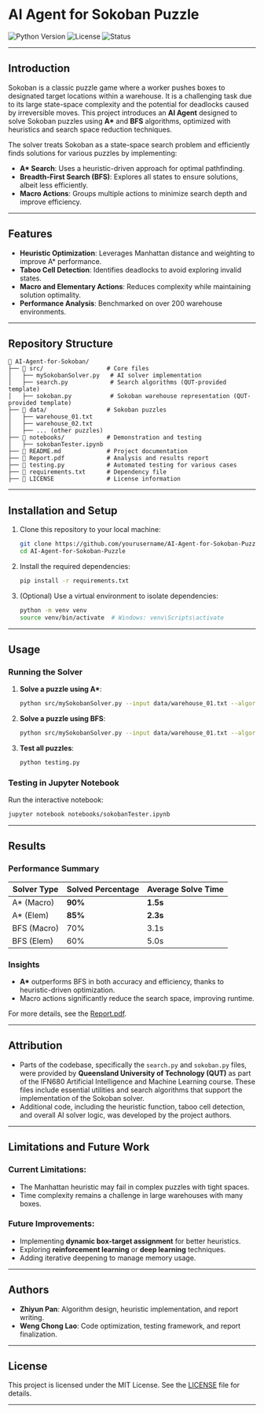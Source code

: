 # AI Agent for Sokoban Puzzle

![Python Version](https://img.shields.io/badge/python-3.9%2B-blue)
![License](https://img.shields.io/badge/license-MIT-green)
![Status](https://img.shields.io/badge/status-Complete-brightgreen)

---

## Introduction

Sokoban is a classic puzzle game where a worker pushes boxes to designated target locations within a warehouse. It is a challenging task due to its large state-space complexity and the potential for deadlocks caused by irreversible moves. This project introduces an **AI Agent** designed to solve Sokoban puzzles using **A\*** and **BFS** algorithms, optimized with heuristics and search space reduction techniques.

The solver treats Sokoban as a state-space search problem and efficiently finds solutions for various puzzles by implementing:
- **A\* Search**: Uses a heuristic-driven approach for optimal pathfinding.
- **Breadth-First Search (BFS)**: Explores all states to ensure solutions, albeit less efficiently.
- **Macro Actions**: Groups multiple actions to minimize search depth and improve efficiency.

---

## Features

- **Heuristic Optimization**: Leverages Manhattan distance and weighting to improve A\* performance.
- **Taboo Cell Detection**: Identifies deadlocks to avoid exploring invalid states.
- **Macro and Elementary Actions**: Reduces complexity while maintaining solution optimality.
- **Performance Analysis**: Benchmarked on over 200 warehouse environments.

---

## Repository Structure

```plaintext
📂 AI-Agent-for-Sokoban/
├── 📁 src/                  # Core files
│   ├── mySokobanSolver.py   # AI solver implementation
│   ├── search.py            # Search algorithms (QUT-provided template)
│   ├── sokoban.py           # Sokoban warehouse representation (QUT-provided template)
├── 📁 data/                 # Sokoban puzzles
│   ├── warehouse_01.txt
│   ├── warehouse_02.txt
│   ├── ... (other puzzles)
├── 📁 notebooks/            # Demonstration and testing
│   ├── sokobanTester.ipynb
├── 📄 README.md             # Project documentation
├── 📄 Report.pdf            # Analysis and results report
├── 📄 testing.py            # Automated testing for various cases
├── 📄 requirements.txt      # Dependency file
├── 📄 LICENSE               # License information
```

---

## Installation and Setup

1. Clone this repository to your local machine:
   ```bash
   git clone https://github.com/yourusername/AI-Agent-for-Sokoban-Puzzle.git
   cd AI-Agent-for-Sokoban-Puzzle
   ```

2. Install the required dependencies:
   ```bash
   pip install -r requirements.txt
   ```

3. (Optional) Use a virtual environment to isolate dependencies:
   ```bash
   python -m venv venv
   source venv/bin/activate  # Windows: venv\Scripts\activate
   ```

---

## Usage

### Running the Solver

1. **Solve a puzzle using A\***:
   ```bash
   python src/mySokobanSolver.py --input data/warehouse_01.txt --algorithm astar
   ```

2. **Solve a puzzle using BFS**:
   ```bash
   python src/mySokobanSolver.py --input data/warehouse_01.txt --algorithm bfs
   ```

3. **Test all puzzles**:
   ```bash
   python testing.py
   ```

### Testing in Jupyter Notebook

Run the interactive notebook:
```bash
jupyter notebook notebooks/sokobanTester.ipynb
```

---

## Results

### Performance Summary

| Solver Type   | Solved Percentage | Average Solve Time |
|---------------|-------------------|--------------------|
| A\* (Macro)   | **90%**           | **1.5s**           |
| A\* (Elem)    | **85%**           | **2.3s**           |
| BFS (Macro)   | 70%               | 3.1s               |
| BFS (Elem)    | 60%               | 5.0s               |

### Insights
- **A\*** outperforms BFS in both accuracy and efficiency, thanks to heuristic-driven optimization.
- Macro actions significantly reduce the search space, improving runtime.

For more details, see the [Report.pdf](Report.pdf).

---

## Attribution

- Parts of the codebase, specifically the `search.py` and `sokoban.py` files, were provided by **Queensland University of Technology (QUT)** as part of the IFN680 Artificial Intelligence and Machine Learning course. These files include essential utilities and search algorithms that support the implementation of the Sokoban solver.
- Additional code, including the heuristic function, taboo cell detection, and overall AI solver logic, was developed by the project authors.

---

## Limitations and Future Work

### Current Limitations:
- The Manhattan heuristic may fail in complex puzzles with tight spaces.
- Time complexity remains a challenge in large warehouses with many boxes.

### Future Improvements:
- Implementing **dynamic box-target assignment** for better heuristics.
- Exploring **reinforcement learning** or **deep learning** techniques.
- Adding iterative deepening to manage memory usage.

---

## Authors

- **Zhiyun Pan**: Algorithm design, heuristic implementation, and report writing.
- **Weng Chong Lao**: Code optimization, testing framework, and report finalization.

---

## License

This project is licensed under the MIT License. See the [LICENSE](LICENSE) file for details.

---
